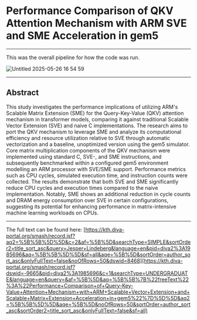 # Performance Comparison of QKV Attention Mechanism with ARM SVE and SME Acceleration in gem5

---
This was the overall pipeline for how the code was run.

![Untitled 2025-05-26 16 54 59](https://github.com/user-attachments/assets/5c2cb1ab-0c87-43c0-81ae-bf45c1188522)

---

## Abstract
This study investigates the performance implications of utilizing ARM's Scalable Matrix Extension (SME) for the Query-Key-Value (QKV) attention mechanism in transformer models, comparing it against traditional Scalable Vector Extension (SVE) and naive C implementations. The research aims to port the QKV mechanism to leverage SME and analyze its computational efficiency and resource utilization relative to SVE through automatic vectorization and a baseline, unoptimized version using the gem5 simulator. Core matrix multiplication components of the QKV mechanism were implemented using standard C, SVE-, and SME instructions, and subsequently benchmarked within a configured gem5 environment modelling an ARM processor with SVE/SME support. Performance metrics such as CPU cycles, simulated execution time, and instruction counts were collected. The results demonstrate that both SVE and SME significantly reduce CPU cycles and execution times compared to the naive implementation. Notably, SME shows an additional reduction in cycle counts and DRAM energy consumption over SVE in certain configurations, suggesting its potential for enhancing performance in matrix-intensive machine learning workloads on CPUs. 

---

The full text can be found here: [https://kth.diva-portal.org/smash/record.jsf?aq2=%5B%5B%5D%5D&c=2&af=%5B%5D&searchType=SIMPLE&sortOrder2=title_sort_asc&query=Jesper+Lindeberg&language=en&pid=diva2%3A1985696&aq=%5B%5B%5D%5D&sf=all&aqe=%5B%5D&sortOrder=author_sort_asc&onlyFullText=false&noOfRows=50&dswid=8468](https://kth.diva-portal.org/smash/record.jsf?dswid=-9665&pid=diva2%3A1985696&c=1&searchType=UNDERGRADUATE&language=en&query=&af=%5B%5D&aq=%5B%5B%7B%22freeText%22%3A%22Performance+Comparison+of+Query-Key-Value+Attention+Mechanism+with+ARM+Scalable+Vector+Extension+and+Scalable+Matrix+Extension+Acceleration+in+gem5%22%7D%5D%5D&aq2=%5B%5B%5D%5D&aqe=%5B%5D&noOfRows=50&sortOrder=author_sort_asc&sortOrder2=title_sort_asc&onlyFullText=false&sf=all)


